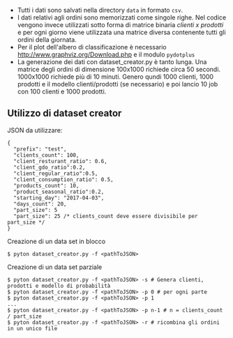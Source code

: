 - Tutti i dati sono salvati nella directory `data` in formato `csv`.
- I dati relativi agli ordini sono memorizzati come singole righe. Nel codice vengono invece utilizzati sotto forma di matrice binaria *clienti x prodotti* e per ogni giorno viene utilizzata una matrice diversa contenente tutti gli ordini della giornata.
- Per il plot dell'albero di classificazione è necessario http://www.graphviz.org/Download.php e il modulo `pydotplus`
- La generazione dei dati con dataset_creator.py è tanto lunga. Una matrice degli ordini di dimensione 100x1000 richiede circa 50 secondi. 1000x1000 richiede più di 10 minuti. Genero qundi 1000 clienti, 1000 prodotti e il modello clienti/prodotti (se necessario) e poi lancio 10 job con 100 clienti e 1000 prodotti.


## Utilizzo di dataset creator

JSON da utilizzare:
```
{
  "prefix": "test",
  "clients_count": 100,
  "client_resturant_ratio": 0.6,
  "client_gdo_ratio":0.2,
  "client_regular_ratio":0.5,
  "client_consumption_ratio": 0.5,
  "products_count": 10,
  "product_seasonal_ratio":0.2,
  "starting_day": "2017-04-03",
  "days_count": 20,
  "part_size": 5
  "part_size": 25 /* clients_count deve essere divisibile per part_size */
}
```

Creazione di un data set in blocco

```
$ pyton dataset_creator.py -f <pathToJSON>
```

Creazione di un data set parziale

```
$ pyton dataset_creator.py -f <pathToJSON> -s # Genera clienti, prodotti e modello di probabilità
$ pyton dataset_creator.py -f <pathToJSON> -p 0 # per ogni parte
$ pyton dataset_creator.py -f <pathToJSON> -p 1
... 
$ pyton dataset_creator.py -f <pathToJSON> -p n-1 # n = clients_count / part_size
$ pyton dataset_creator.py -f <pathToJSON> -r # ricombina gli ordini in un unico file
```

